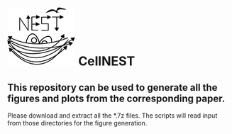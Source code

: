 # ![alt text](https://github.com/schwartzlab-methods/CellNEST_paper_figures/blob/main/nest_logo.svg) CellNEST 
## This repository can be used to generate all the figures and plots from the corresponding paper. 
Please download and extract all the *.7z files. The scripts will read input from those directories for the figure generation. 
